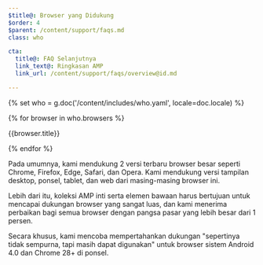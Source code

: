 ```yaml
---
$title@: Browser yang Didukung
$order: 4
$parent: /content/support/faqs.md
class: who

cta:
  title@: FAQ Selanjutnya
  link_text@: Ringkasan AMP
  link_url: /content/support/faqs/overview@id.md

---
```

{% set who = g.doc('/content/includes/who.yaml', locale=doc.locale) %}

<div class="browser-container">
{% for browser in who.browsers %}
  <div class="browser">
    <amp-img width="75"
        height="75"
        layout="responsive"
        src="{{browser.img}}"></amp-img>
    <p class="browser-title">{{browser.title}}</p>
  </div>
{% endfor %}
</div>

Pada umumnya, kami mendukung 2 versi terbaru browser besar seperti Chrome, Firefox, Edge, Safari, dan Opera. Kami mendukung versi tampilan desktop, ponsel, tablet, dan web dari masing-masing browser ini.

Lebih dari itu, koleksi AMP inti serta elemen bawaan harus bertujuan untuk mencapai dukungan browser yang sangat luas, dan kami menerima perbaikan bagi semua browser dengan pangsa pasar yang lebih besar dari 1 persen.

Secara khusus, kami mencoba mempertahankan dukungan "sepertinya tidak sempurna, tapi masih dapat digunakan" untuk browser sistem Android 4.0 dan Chrome 28+ di ponsel.
